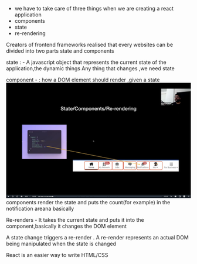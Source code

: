 * we have to take care of three things when we are creating a react application
* components
* state
* re-rendering

Creators of frontend frameworks realised that every websites can be divided into two parts
state and components

state : - A javascript object that represents the current state of the application,the dynamic things 
Any thing that changes ,we need state


component - : how a DOM element should render ,given a state
![img.png](img.png)
components render the state and puts the count(for example) in the notification areana
<a HTML snippet> basically


Re-renders - It takes the current state and puts it into the component,basically it changes the DOM element

A state change triggers a re-render . A re-render represents an actual DOM being manipulated when the state is changed

React is an easier way to write HTML/CSS


